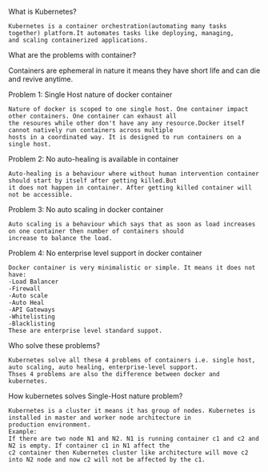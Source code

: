What is Kubernetes?
```
Kubernetes is a container orchestration(automating many tasks together) platform.It automates tasks like deploying, managing,
and scaling containerized applications.
```

What are the problems with container?

Containers are ephemeral in nature it means they have short life and can die and revive anytime.

Problem 1: Single Host nature of docker container
```
Nature of docker is scoped to one single host. One container impact other containers. One container can exhaust all
the resoures while other don't have any any resource.Docker itself cannot natively run containers across multiple
hosts in a coordinated way. It is designed to run containers on a single host.
```
Problem 2: No auto-healing is available in container
```
Auto-healing is a behaviour where without human intervention container should start by itself after getting killed.But
it does not happen in container. After getting killed container will not be accessible.
```

Problem 3: No auto scaling in docker container
```
Auto scaling is a behaviour which says that as soon as load increases on one container then number of containers should
increase to balance the load.
```

Problem 4: No enterprise level support in docker container
```
Docker container is very minimalistic or simple. It means it does not have:
-Load Balancer
-Firewall
-Auto scale
-Auto Heal
-API Gateways
-Whitelisting
-Blacklisting
These are enterprise level standard suppot.
```

Who solve these problems?
```
Kubernetes solve all these 4 problems of containers i.e. single host, auto scaling, auto healing, enterprise-level support.
Thses 4 problems are also the difference between docker and kubernetes.
```

How kubernetes solves Single-Host nature  problem?
```
Kubernetes is a cluster it means it has group of nodes. Kubernetes is installed in master and worker node architecture in
production environment.
Example:
If there are two node N1 and N2. N1 is running container c1 and c2 and N2 is empty. If container c1 in N1 affect the
c2 container then Kubernetes cluster like architecture will move c2 into N2 node and now c2 will not be affected by the c1. 
```
